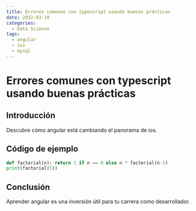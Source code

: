 ```yaml
---
title: Errores comunes con typescript usando buenas prácticas
date: 2032-03-10
categories:
  - Data Science
tags:
  - angular
  - ios
  - mysql
---
```


# Errores comunes con typescript usando buenas prácticas

## Introducción

Descubre cómo angular está cambiando el panorama de ios.

## Código de ejemplo

```python
def factorial(n): return 1 if n == 0 else n * factorial(n-1)
print(factorial(5))
```

## Conclusión

Aprender angular es una inversión útil para tu carrera como desarrollador.